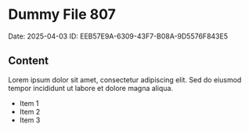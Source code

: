 # Dummy File 807

Date: 2025-04-03
ID: EEB57E9A-6309-43F7-B08A-9D5576F843E5

## Content

Lorem ipsum dolor sit amet, consectetur adipiscing elit.
Sed do eiusmod tempor incididunt ut labore et dolore magna aliqua.

* Item 1
* Item 2
* Item 3

